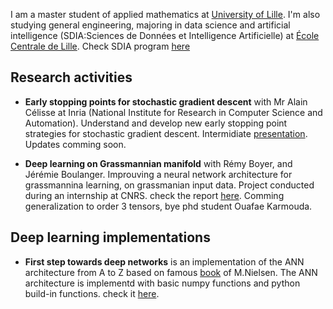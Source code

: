 I am a master student of applied mathematics at [University of Lille](https://fr.wikipedia.org/wiki/Universit%C3%A9_de_Lille). I'm also studying general engineering, majoring in data science and artificial intelligence (SDIA:Sciences de Données et Intelligence Artificielle) at [École Centrale de Lille](https://fr.wikipedia.org/wiki/%C3%89cole_centrale_de_Lille). Check SDIA program [here](http://pierrechainais.ec-lille.fr/Centrale/Option_DAD/Accueil.html) 


## Research activities
* **Early stopping points for stochastic gradient descent** with Mr Alain Célisse at Inria (National Institute for Research in Computer Science and Automation). Understand and develop new early stopping point strategies for stochastic gradient descent. Intermidiate [presentation](mohammed-hssein.github.io/presentation.pdf). Updates comming soon.

* **Deep learning on Grassmannian manifold** with Rémy Boyer, and Jérémie Boulanger. Improuving a neural network architecture for grassmannina learning, on grassmanian input data. Project conducted during an internship at CNRS. check the report [here](mohammed-hssein.github.io/internship.pdf#blank_). Comming generalization to order 3 tensors, bye phd student Ouafae Karmouda.

## Deep learning implementations
* **First step towards deep networks** is an implementation of the ANN architecture from A to Z based on famous [book](http://neuralnetworksanddeeplearning.com) of M.Nielsen. The ANN architecture is implementd with basic numpy functions and python build-in functions. check it [here](https://github.com/Mohammed-Hssein/Deep-Learning-Architecture).
